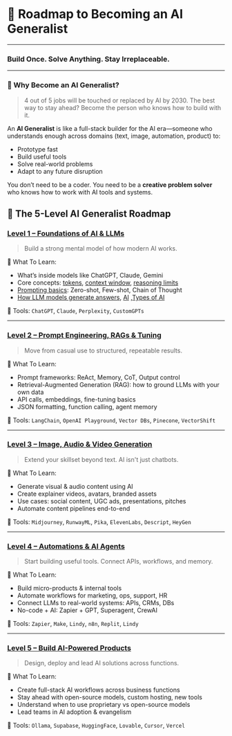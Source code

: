 # 🚀 Roadmap to Becoming an AI Generalist

---

### Build Once. Solve Anything. Stay Irreplaceable.

---

### 🎯 Why Become an AI Generalist?

> 4 out of 5 jobs will be touched or replaced by AI by 2030. The best way to stay ahead? Become the person who knows how to build with it.
> 

An **AI Generalist** is like a full-stack builder for the AI era—someone who understands enough across domains (text, image, automation, product) to:

- Prototype fast
- Build useful tools
- Solve real-world problems
- Adapt to any future disruption

You don’t need to be a coder. You need to be a **creative problem solver** who knows how to work with AI tools and systems.



## 🧠 The 5-Level AI Generalist Roadmap

### [**Level 1 – Foundations of AI & LLMs**](/Level-1.md)

> Build a strong mental model of how modern AI works.
> 

🔹 What To Learn:

- What’s inside models like ChatGPT, Claude, Gemini
- Core concepts: [tokens](/Level-1.md#tokens), [context window](/Level-1.md#context-window), [reasoning limits](/Level-1.md#reasoning-limits)
- [Prompting basics](/Level-1.md#prompting-basics-how-to-talk-to-robots): Zero-shot, Few-shot, Chain of Thought
- [How LLM models generate answers](/Level-1.md#how-llm-models-generate-answers), [AI](/Level-1.md#-what-is-ai-artificial-intelligence) ,[Types of AI](/Level-1.md#-types-of-ai)

🔧 Tools: `ChatGPT`, `Claude`, `Perplexity`, `CustomGPTs`

---

### [**Level 2 – Prompt Engineering, RAGs & Tuning**](/Level-2.md)

> Move from casual use to structured, repeatable results.
> 

🔹 What To Learn:

- Prompt frameworks: ReAct, Memory, CoT, Output control
- Retrieval-Augmented Generation (RAG): how to ground LLMs with your own data
- API calls, embeddings, fine-tuning basics
- JSON formatting, function calling, agent memory

🔧 Tools: `LangChain`, `OpenAI Playground`, `Vector DBs`, `Pinecone`, `VectorShift`

---

### [**Level 3 – Image, Audio & Video Generation**](/Level-3.md)

> Extend your skillset beyond text. AI isn't just chatbots.
> 

🔹 What To Learn:

- Generate visual & audio content using AI
- Create explainer videos, avatars, branded assets
- Use cases: social content, UGC ads, presentations, pitches
- Automate content pipelines end-to-end

🔧 Tools: `Midjourney`, `RunwayML`, `Pika`, `ElevenLabs`, `Descript`, `HeyGen`

---

### [**Level 4 – Automations & AI Agents**](/Level-4.md)

> Start building useful tools. Connect APIs, workflows, and memory.
> 

🔹 What To Learn:

- Build micro-products & internal tools
- Automate workflows for marketing, ops, support, HR
- Connect LLMs to real-world systems: APIs, CRMs, DBs
- No-code + AI: Zapier + GPT, Superagent, CrewAI

🔧 Tools: `Zapier`, `Make`, `Lindy`, `n8n`, `Replit`, `Lindy`

---

### [**Level 5 – Build AI-Powered Products**](/Level-5.md)

> Design, deploy and lead AI solutions across functions.
> 

🔹 What To Learn:

- Create full-stack AI workflows across business functions
- Stay ahead with open-source models, custom hosting, new tools
- Understand when to use proprietary vs open-source models
- Lead teams in AI adoption & evangelism

🔧 Tools: `Ollama`, `Supabase`, `HuggingFace`, `Lovable`, `Cursor`, `Vercel`